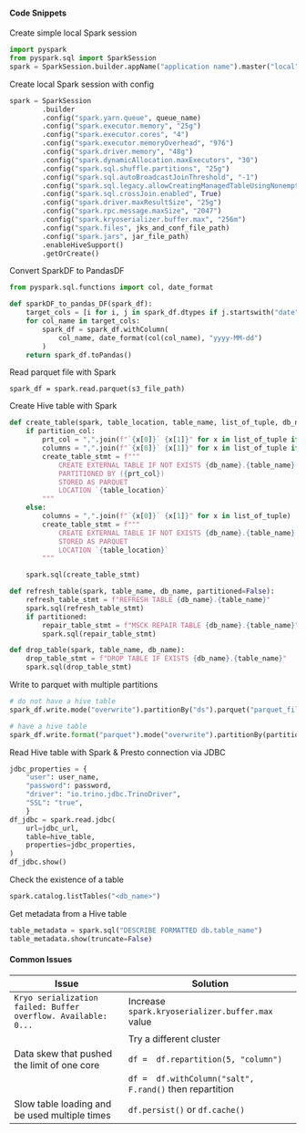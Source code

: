 #### Code Snippets

Create simple local Spark session
```python
import pyspark
from pyspark.sql import SparkSession
spark = SparkSession.builder.appName("application name").master("local").getOrCreate()
```

Create local Spark session with config
```python
spark = SparkSession
        .builder
        .config("spark.yarn.queue", queue_name)
        .config("spark.executor.memory", "25g")
        .config("spark.executor.cores", "4")
        .config("spark.executor.memoryOverhead", "976")
        .config("spark.driver.memory", "48g")
        .config("spark.dynamicAllocation.maxExecutors", "30")
        .config("spark.sql.shuffle.partitions", "25g")
        .config("spark.sql.autoBroadcastJoinThreshold", "-1")
        .config("spark.sql.legacy.allowCreatingManagedTableUsingNonemptyLocation", "true")
        .config("spark.sql.crossJoin.enabled", True)
        .config("spark.driver.maxResultSize", "25g")
        .config("spark.rpc.message.maxSize", "2047")
        .config("spark.kryoserializer.buffer.max", "256m")
        .config("spark.files", jks_and_conf_file_path)
        .config("spark.jars", jar_file_path)
        .enableHiveSupport()
        .getOrCreate()
```

Convert SparkDF to PandasDF
```python
from pyspark.sql.functions import col, date_format

def sparkDF_to_pandas_DF(spark_df):
    target_cols = [i for i, j in spark_df.dtypes if j.startswith("date")]
    for col_name in target_cols:
        spark_df = spark_df.withColumn(
            col_name, date_format(col(col_name), "yyyy-MM-dd")
        )
    return spark_df.toPandas()
```

Read parquet file with Spark
```
spark_df = spark.read.parquet(s3_file_path)
```

Create Hive table with Spark
```python
def create_table(spark, table_location, table_name, list_of_tuple, db_name, partition_col=None):
    if partition_col:
        prt_col = ",".join(f"`{x[0]}` {x[1]}" for x in list_of_tuple if x[0] == partition_col)
        columns = ",".join(f"`{x[0]}` {x[1]}" for x in list_of_tuple if x[0] != partition_col)
        create_table_stmt = f"""
            CREATE EXTERNAL TABLE IF NOT EXISTS {db_name}.{table_name} ({columns})
            PARTITIONED BY ({prt_col})
            STORED AS PARQUET
            LOCATION `{table_location}`
        """
    else:
        columns = ",".join(f"`{x[0]}` {x[1]}" for x in list_of_tuple)
        create_table_stmt = f"""
            CREATE EXTERNAL TABLE IF NOT EXISTS {db_name}.{table_name} ({columns})
            STORED AS PARQUET
            LOCATION `{table_location}`
        """

    spark.sql(create_table_stmt)

def refresh_table(spark, table_name, db_name, partitioned=False):
    refresh_table_stmt = f"REFRESH TABLE {db_name}.{table_name}"
    spark.sql(refresh_table_stmt)
    if partitioned:
        repair_table_stmt = f"MSCK REPAIR TABLE {db_name}.{table_name}"
        spark.sql(repair_table_stmt)

def drop_table(spark, table_name, db_name):
    drop_table_stmt = f"DROP TABLE IF EXISTS {db_name}.{table_name}"
    spark.sql(drop_table_stmt)
```

Write to parquet with multiple partitions
```python
# do not have a hive table
spark_df.write.mode("overwrite").partitionBy("ds").parquet("parquet_file_path")

# have a hive table
spark_df.write.format("parquet").mode("overwrite").partitionBy(partition_col).saveAsTable("<db_name>.<table_name>")
```

Read Hive table with Spark & Presto connection via JDBC
```python
jdbc_properties = {
    "user": user_name, 
    "password": password,
    "driver": "io.trino.jdbc.TrinoDriver",
    "SSL": "true",
    }
df_jdbc = spark.read.jdbc(
    url=jdbc_url,
    table=hive_table,
    properties=jdbc_properties,
)
df_jdbc.show()
```

Check the existence of a table
```python
spark.catalog.listTables("<db_name>")
```

Get metadata from a Hive table
```python
table_metadata = spark.sql("DESCRIBE FORMATTED db.table_name")
table_metadata.show(truncate=False)
```



#### Common Issues

| Issue | Solution |
| -------- | -------- |
| `Kryo serialization failed: Buffer overflow. Available: 0...`| Increase `spark.kryoserializer.buffer.max` value|
| | Try a different cluster|
| Data skew that pushed the limit of one core| `df =  df.repartition(5, "column")`|
| | `df =  df.withColumn("salt", F.rand()` then repartition|
| Slow table loading and be used multiple times | `df.persist()` or `df.cache()`|